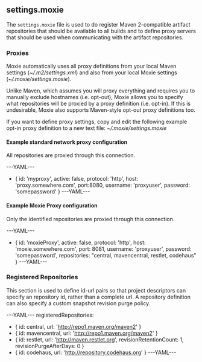 ## settings.moxie

The `settings.moxie` file is used to do register Maven 2-compatible artifact repositories that should be available to all builds and to define proxy servers that should be used when communicating with the artifact repositories.

### Proxies
Moxie automatically uses all proxy definitions from your local Maven settings (*~/.m2/settings.xml*) and also from your local Moxie settings (*~/.moxie/settings.moxie*).

Unlike Maven, which assumes you will proxy everything and requires you to manually exclude hostnames (i.e. opt-out), Moxie allows you to specify what repositories will be proxied by a proxy definition (i.e. opt-in). If this is undesirable, Moxie also supports Maven-style opt-out proxy definitions too. 

If you want to define proxy settings, copy and edit the following example opt-in proxy definition to a new text file: *~/.moxie/settings.moxie*

#### Example standard network proxy configuration

All repositories are proxied through this connection.

---YAML---
- { id: 'myproxy', active: false, protocol: 'http', host: 'proxy.somewhere.com', port:8080, username: 'proxyuser', password: 'somepassword' }
---YAML---

#### Example Moxie Proxy configuration

Only the identified repositories are proxied through this connection.

---YAML---
- { id: 'moxieProxy', active: false,	protocol: 'http', host: 'moxie.somewhere.com', port: 8081, username: 'proxyuser', password: 'somepassword', repositories: "central, mavencentral, restlet, codehaus" }
---YAML---

### Registered Repositories

This section is used to define id-url pairs so that project descriptors can specify an repository id, rather than a complete url.  A repository definition can also specify a custom snapshot revision purge policy.

---YAML---
registeredRepositories:
- { id: central, url: 'http://repo1.maven.org/maven2' }
- { id: mavencentral, url: 'http://repo1.maven.org/maven2' }
- { id: restlet, url: 'http://maven.restlet.org', revisionRetentionCount: 1, revisionPurgeAfterDays: 0 }
- { id: codehaus, url: 'http://repository.codehaus.org' }
---YAML---
